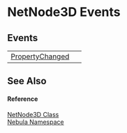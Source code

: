 # NetNode3D Events




## Events
<table>
<tr>
<td><a href="E_Nebula_NetNode3D_PropertyChanged">PropertyChanged</a></td>
<td> </td></tr>
</table>

## See Also


#### Reference
<a href="T_Nebula_NetNode3D">NetNode3D Class</a>  
<a href="N_Nebula">Nebula Namespace</a>  
